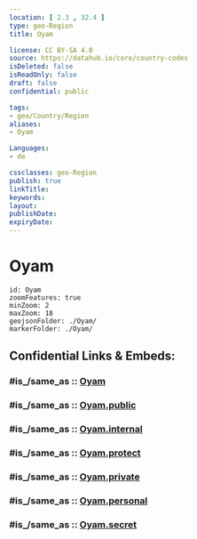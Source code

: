 ```yaml
---
location: [ 2.3 , 32.4 ] 
type: geo-Region
title: Oyam

license: CC BY-SA 4.0
source: https://datahub.io/core/country-codes
isDeleted: false
isReadOnly: false
draft: false
confidential: public

tags:
- geo/Country/Region
aliases:
- Oyam

Languages:
- de

cssclasses: geo-Region
publish: true
linkTitle: 
keywords: 
layout: 
publishDate: 
expiryDate: 
---
```


# Oyam

```leaflet
id: Oyam
zoomFeatures: true 
minZoom: 2 
maxZoom: 18
geojsonFolder: ./Oyam/
markerFolder: ./Oyam/
```


## Confidential Links & Embeds: 

### #is_/same_as :: [Oyam](/_Standards/Earth/Continent/Africa/Africa~Central/Uganda/regions~Uganda/Uganda~North/Oyam.md) 

### #is_/same_as :: [Oyam.public](/_public/Earth/Continent/Africa/Africa~Central/Uganda/regions~Uganda/Uganda~North/Oyam.public.md) 

### #is_/same_as :: [Oyam.internal](/_internal/Earth/Continent/Africa/Africa~Central/Uganda/regions~Uganda/Uganda~North/Oyam.internal.md) 

### #is_/same_as :: [Oyam.protect](/_protect/Earth/Continent/Africa/Africa~Central/Uganda/regions~Uganda/Uganda~North/Oyam.protect.md) 

### #is_/same_as :: [Oyam.private](/_private/Earth/Continent/Africa/Africa~Central/Uganda/regions~Uganda/Uganda~North/Oyam.private.md) 

### #is_/same_as :: [Oyam.personal](/_personal/Earth/Continent/Africa/Africa~Central/Uganda/regions~Uganda/Uganda~North/Oyam.personal.md) 

### #is_/same_as :: [Oyam.secret](/_secret/Earth/Continent/Africa/Africa~Central/Uganda/regions~Uganda/Uganda~North/Oyam.secret.md)

